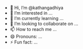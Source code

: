 - 👋 Hi, I’m @kathangadhiya
- 👀 I’m interested in ...
- 🌱 I’m currently learning ...
- 💞️ I’m looking to collaborate on ...
- 📫 How to reach me ...
- 😄 Pronouns: ...
- ⚡ Fun fact: ...

<!---
22kathan/22kathan is a ✨ special ✨ repository because its `README.md` (this file) appears on your GitHub profile.
You can click the Preview link to take a look at your changes.
--->
